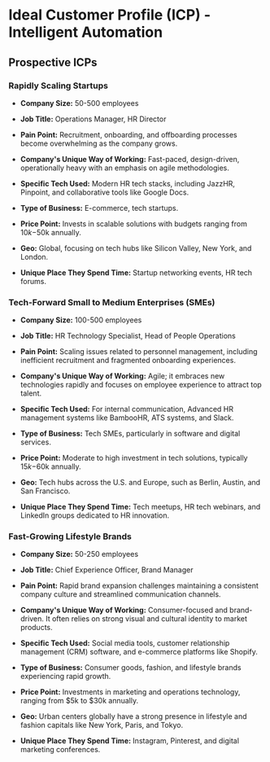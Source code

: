 Ideal Customer Profile (ICP) - Intelligent Automation
=====================================================

Prospective ICPs
----------------

### **Rapidly Scaling Startups**

-   **Company Size:** 50-500 employees

-   **Job Title:** Operations Manager, HR Director

-   **Pain Point:** Recruitment, onboarding, and offboarding processes become overwhelming as the company grows.

-   **Company's Unique Way of Working:** Fast-paced, design-driven, operationally heavy with an emphasis on agile methodologies.

-   **Specific Tech Used:** Modern HR tech stacks, including JazzHR, Pinpoint, and collaborative tools like Google Docs.

-   **Type of Business:** E-commerce, tech startups.

-   **Price Point:** Invests in scalable solutions with budgets ranging from $10k-$50k annually.

-   **Geo:** Global, focusing on tech hubs like Silicon Valley, New York, and London.

-   **Unique Place They Spend Time:** Startup networking events, HR tech forums.

### **Tech-Forward Small to Medium Enterprises (SMEs)**

-   **Company Size:** 100-500 employees

-   **Job Title:** HR Technology Specialist, Head of People Operations

-   **Pain Point:** Scaling issues related to personnel management, including inefficient recruitment and fragmented onboarding experiences.

-   **Company's Unique Way of Working:** Agile; it embraces new technologies rapidly and focuses on employee experience to attract top talent.

-   **Specific Tech Used:** For internal communication, Advanced HR management systems like BambooHR, ATS systems, and Slack.

-   **Type of Business:** Tech SMEs, particularly in software and digital services.

-   **Price Point:** Moderate to high investment in tech solutions, typically $15k-$60k annually.

-   **Geo:** Tech hubs across the U.S. and Europe, such as Berlin, Austin, and San Francisco.

-   **Unique Place They Spend Time:** Tech meetups, HR tech webinars, and LinkedIn groups dedicated to HR innovation.

### **Fast-Growing Lifestyle Brands**

-   **Company Size:** 50-250 employees

-   **Job Title:** Chief Experience Officer, Brand Manager

-   **Pain Point:** Rapid brand expansion challenges maintaining a consistent company culture and streamlined communication channels.

-   **Company's Unique Way of Working:** Consumer-focused and brand-driven. It often relies on strong visual and cultural identity to market products.

-   **Specific Tech Used:** Social media tools, customer relationship management (CRM) software, and e-commerce platforms like Shopify.

-   **Type of Business:** Consumer goods, fashion, and lifestyle brands experiencing rapid growth.

-   **Price Point:** Investments in marketing and operations technology, ranging from $5k to $30k annually.

-   **Geo:** Urban centers globally have a strong presence in lifestyle and fashion capitals like New York, Paris, and Tokyo.

-   **Unique Place They Spend Time:** Instagram, Pinterest, and digital marketing conferences.

